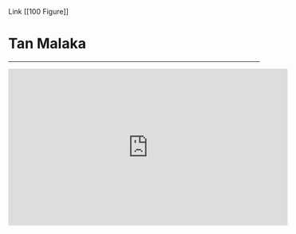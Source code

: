 Link [[100 Figure]]

# Tan Malaka
---






<iframe width="560" height="315" src="https://www.youtube.com/embed/6lveJ8B_fWA" title="YouTube video player" frameborder="0" allow="accelerometer; autoplay; clipboard-write; encrypted-media; gyroscope; picture-in-picture" allowfullscreen></iframe>

